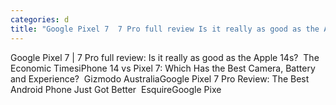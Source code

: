 ```yaml
---
categories: d
title: "Google Pixel 7  7 Pro full review Is it really as good as the Apple 14s  The Economic Times"
---
```

Google Pixel 7 | 7 Pro full review: Is it really as good as the Apple 14s?&nbsp;&nbsp;The Economic TimesiPhone 14 vs Pixel 7: Which Has the Best Camera, Battery and Experience?&nbsp;&nbsp;Gizmodo AustraliaGoogle Pixel 7 Pro Review: The Best Android Phone Just Got Better&nbsp;&nbsp;EsquireGoogle Pixe